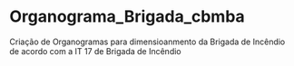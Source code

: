 # Organograma_Brigada_cbmba
Criação de Organogramas para dimensioanmento da Brigada de Incêndio de acordo com a IT 17 de Brigada de Incêndio
